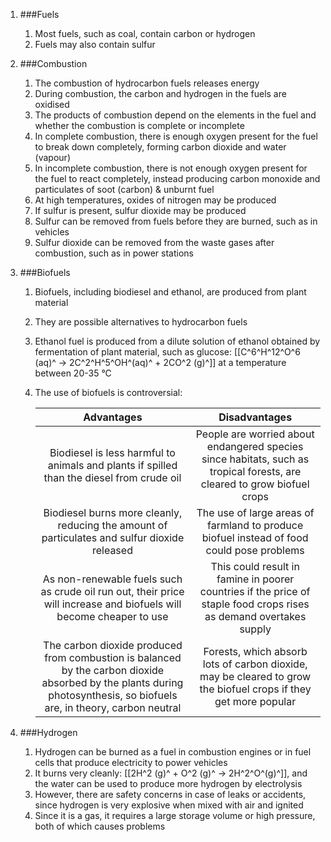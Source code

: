 1. ###Fuels

    1. Most fuels, such as coal, contain carbon or hydrogen
    2. Fuels may also contain sulfur
2. ###Combustion

    1. The combustion of hydrocarbon fuels releases energy
    2. During combustion, the carbon and hydrogen in the fuels are oxidised
    3. The products of combustion depend on the elements in the fuel and whether the combustion is complete or incomplete
    4. In complete combustion, there is enough oxygen present for the fuel to break down completely, forming carbon dioxide and water (vapour)
    5. In incomplete combustion, there is not enough oxygen present for the fuel to react completely, instead producing carbon monoxide and particulates of soot (carbon) & unburnt fuel
    6. At high temperatures, oxides of nitrogen may be produced
    7. If sulfur is present, sulfur dioxide may be produced
    8. Sulfur can be removed from fuels before they are burned, such as in vehicles
    9. Sulfur dioxide can be removed from the waste gases after combustion, such as in power stations
4. ###Biofuels

    1. Biofuels, including biodiesel and ethanol, are produced from plant material
    2. They are possible alternatives to hydrocarbon fuels
    3. Ethanol fuel is produced from a dilute solution of ethanol obtained by fermentation of plant material, such as glucose: [[C^6^H^12^O^6 (aq)^ → 2C^2^H^5^OH^(aq)^ + 2CO^2 (g)^]] at a temperature between 20-35 °C
    4. The use of biofuels is controversial:

        |Advantages|Disadvantages|
        |:--------:|:-----------:|
        |Biodiesel is less harmful to animals and plants if spilled than the diesel from crude oil|People are worried about endangered species since habitats, such as tropical forests, are cleared to grow biofuel crops|
        |Biodiesel burns more cleanly, reducing the amount of particulates and sulfur dioxide released|The use of large areas of farmland to produce biofuel instead of food could pose problems|
        |As non-renewable fuels such as crude oil run out, their price will increase and biofuels will become cheaper to use|This could result in famine in poorer countries if the price of staple food crops rises as demand overtakes supply|
        |The carbon dioxide produced from combustion is balanced by the carbon dioxide absorbed by the plants during photosynthesis, so biofuels are, in theory, carbon neutral|Forests, which absorb lots of carbon dioxide, may be cleared to grow the biofuel crops if they get more popular|
5. ###Hydrogen

    1. Hydrogen can be burned as a fuel in combustion engines or in fuel cells that produce electricity to power vehicles
    2. It burns very cleanly: [[2H^2 (g)^ + O^2 (g)^ → 2H^2^O^(g)^]], and the water can be used to produce more hydrogen by electrolysis
    3. However, there are safety concerns in case of leaks or accidents, since hydrogen is very explosive when mixed with air and ignited
    4. Since it is a gas, it requires a large storage volume or high pressure, both of which causes problems
